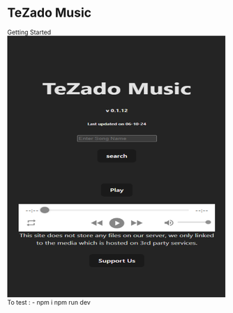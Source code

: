 # TeZado Music

Getting Started
<img src="https://github.com/TeZado/TeZado-Music/blob/main/src/assets/Screenshot%202024-06-12%20000549.png" alt="Girl in a jacket" width="500" height="600">
To test : - npm i 
            npm run dev
